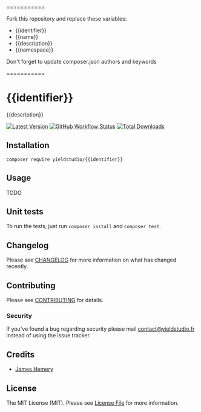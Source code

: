 ===========

Fork this repository and replace these variables:

- {{identifier}}
- {{name}}
- {{description}}
- {{namespace}}

Don't forget to update composer.json authors and keywords

===========

# {{identifier}}

{{description}}

[![Latest Version](https://img.shields.io/github/release/yieldstudio/{{identifier}}?style=flat-square)](https://github.com/yieldstudio/{{identifier}}/releases)
[![GitHub Workflow Status](https://img.shields.io/github/workflow/status/yieldstudio/{{identifier}}/tests?style=flat-square)](https://github.com/yieldstudio/{{identifier}}/actions/workflows/tests.yml)
[![Total Downloads](https://img.shields.io/packagist/dt/yieldstudio/{{identifier}}?style=flat-square)](https://packagist.org/packages/yieldstudio/{{identifier}})

## Installation

	composer require yieldstudio/{{identifier}}

## Usage

TODO

## Unit tests

To run the tests, just run `composer install` and `composer test`.

## Changelog

Please see [CHANGELOG](CHANGELOG.md) for more information on what has changed recently.

## Contributing

Please see [CONTRIBUTING](CONTRIBUTING.md) for details.

### Security

If you've found a bug regarding security please mail [contact@yieldstudio.fr](mailto:contact@yieldstudio.fr) instead of using the issue tracker.

## Credits

- [James Hemery](https://github.com/jameshemery)

## License

The MIT License (MIT). Please see [License File](LICENSE.md) for more information.

